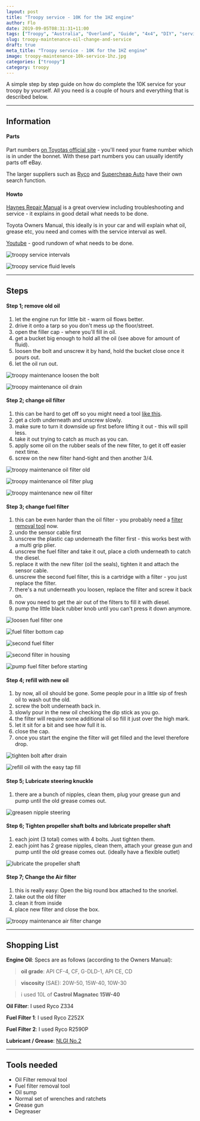 ```yaml
---
layout: post
title: "Troopy service - 10K for the 1HZ engine"
author: Flo
date: 2019-09-05T08:31:31+11:00
tags: ["Troopy", "Australia", "Overland", "Guide", "4x4", "DIY", "service", "oil", "grease"]
slug: troopy-maintenance-oil-change-and-service
draft: true
meta_title: "Troopy service - 10K for the 1HZ engine"
image: troopy-maintenance-10k-service-1hz.jpg
categories: ["troopy"]
category: troopy
---
```


A simple step by step guide on how do complete the 10K service for your troopy by yourself. All you need is a couple of hours and everything that is described below.<!-- end -->

---

## Information

#### Parts
Part numbers [on Toyotas official site](https://toyota-general.epc-data.com/land_cruiser/hzj78r) - you'll need your frame number which is in under the bonnet. With these part numbers you can usually identify parts off eBay.

The larger suppliers such as [Ryco](https://www.rycofilters.com.au/catalogue/part/index/part/R2590P) and [Supercheap Auto](https://www.supercheapauto.com.au/on/demandware.store/Sites-supercheap-au-Site/en_AU/PartsGuide-Show) have their own search function.

#### Howto
[Haynes Repair Manual](https://haynes.com/en-au/?gclid=CjwKCAjwnrjrBRAMEiwAXsCc47oMuHCpeA_5dUR3gQjbsEzXWZDWXJcab6SWWFhHzhw615DvOutdlBoCeRcQAvD_BwE) is a great overview including troubleshooting and service - it explains in good detail what needs to be done.

Toyota Owners Manual, this ideally is in your car and will explain what oil, grease etc, you need and comes with the service interval as well.

[Youtube](https://www.youtube.com/watch?v=komGJ7Sirbs) - good rundown of what needs to be done.

![troopy service intervals](./troopy-maintenance-service-intervals-and-activities.jpg)

![troopy service fluid levels](./troopy-service-fluid-fill-levels.jpg)

---

## Steps

#### Step 1; remove old oil

1. let the engine run for little bit - warm oil flows better.
2. drive it onto a tarp so you don't mess up the floor/street.
3. open the filler cap - where you'll fill in oil.
4. get a bucket big enough to hold all the oil (see above for amount of fluid).
5. loosen the bolt and unscrew it by hand, hold the bucket close once it pours out.
6. let the oil run out.

![troopy maintenance loosen the bolt](./troopy-maintenance-drain-oil-bolt.jpg)

![troopy maintenance oil drain](./troopy-maintenance-oil-draining-bucket.jpg)

#### Step 2; change oil filter

1. this can be hard to get off so you might need a tool [like this](https://www.supercheapauto.com.au/p/toledo-toledo-oil-filter-remover---nylon-strap/540778.html#q=oil%2Bfilter%2Bremoval&lang=en_AU&start=1).
2. get a cloth underneath and unscrew slowly.
3. make sure to turn it downside up first before lifting it out - this will spill less.
4. take it out trying to catch as much as you can.
5. apply some oil on the rubber seals of the new filter, to get it off easier next time.
6. screw on the new filter hand-tight and then another 3/4.

![troopy maintenance oil filter old](./troopy-maintenance-1hz-oil-filter.jpg)

![troopy maintenance oil filter plug](./troopy-maintenance-oil-filter-plug.jpg)

![troopy maintenance new oil filter](./troopy-maintenance-new-oil-filter.jpg)

#### Step 3; change fuel filter

1. this can be even harder than the oil filter - you probably need a [filter removal tool](https://www.supercheapauto.com.au/p/toledo-toledo-oil-filter-remover---nylon-strap/540778.html#q=oil%2Bfilter%2Bremoval&lang=en_AU&start=1) now.
2. undo the sensor cable first
3. unscrew the plastic cap underneath the filter first - this works best with a multi grip plier.
4. unscrew the fuel filter and take it out, place a cloth underneath to catch the diesel.
5. replace it with the new filter (oil the seals), tighten it and attach the sensor cable.
6. unscrew the second fuel filter, this is a cartridge with a filter - you just replace the filter.
7. there's a nut underneath you loosen, replace the filter and screw it back on.
8. now you need to get the air out of the filters to fill it with diesel.
9. pump the little black rubber knob until you can't press it down anymore.

![loosen fuel filter one](./troopy-maintenance-remove-fuel-filter-one.jpg)

![fuel filter bottom cap](./troopy-maintenance-fuel-filter-bottom-cap.jpg)

![second fuel filter](./troopy-maintenance-fuel-filter-2.jpg)

![second filter in housing](./troopy-maintenance-second-filter-in-housing.jpg)

![pump fuel filter before starting](./troopy-maintenance-pump-fuel-filter-before-starting.jpg)

#### Step 4; refill with new oil

1. by now, all oil should be gone. Some people pour in a little sip of fresh oil to wash out the old.
2. screw the bolt underneath back in.
3. slowly pour in the new oil checking the dip stick as you go.
4. the filter will require some additional oil so fill it just over the high mark.
5. let it sit for a bit and see how full it is.
6. close the cap.
7. once you start the engine the filter will get filled and the level therefore drop.

![tighten bolt after drain](./troopy-maintenance-tighten-bolt-after-drain.jpg)

![refill oil with the easy tap fill](./troopy-maintenance-oil-fill-tap.jpg)

#### Step 5; Lubricate steering knuckle

1. there are a bunch of nipples, clean them, plug your grease gun and pump until the old grease comes out.

![greasen nipple steering](./troopy-service-grease-nipple-steering-knuckle.jpg)

#### Step 6; Tighten propeller shaft bolts and lubricate propeller shaft

1. each joint (3 total) comes with 4 bolts. Just tighten them.
2. each joint has 2 grease nipples, clean them, attach your grease gun and pump until the old grease comes out. (ideally have a flexible outlet)

![lubricate the propeller shaft](./troopy-service-propeller-shaft-grease-gun.jpg)

#### Step 7; Change the Air filter

1. this is really easy: Open the big round box attached to the snorkel.
2. take out the old filter
3. clean it from inside
4. place new filter and close the box.

![troopy maintenance air filter change](./troopy-maintenance-air-filter.jpg)

---

## Shopping List

**Engine Oil**: Specs are as follows (according to the Owners Manual):
> **oil grade**: API CF-4, CF, G-DLD-1, API CE, CD

> **viscosity** (SAE): 20W-50, 15W-40, 10W-30

> i used 10L of **Castrol Magnatec 15W-40**

**Oil Filter**: I used Ryco Z334

**Fuel Filter 1**: I used Ryco Z252X

**Fuel Filter 2**: I used Ryco R2590P

**Lubricant / Grease**: [NLGI No.2](https://en.wikipedia.org/wiki/NLGI_consistency_number)

---

## Tools needed

* Oil Filter removal tool
* Fuel filter removal tool
* Oil sump
* Normal set of wrenches and ratchets
* Grease gun
* Degreaser